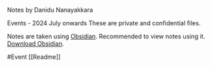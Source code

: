 Notes by Danidu Nanayakkara

Events - 2024 July onwards
These are private and confidential files.

Notes are taken using [Obsidian](https://obsidian.md).
Recommended to view notes using it.
[Download Obsidian](https://obsidian.md/download).

#Event 
[[Readme]]